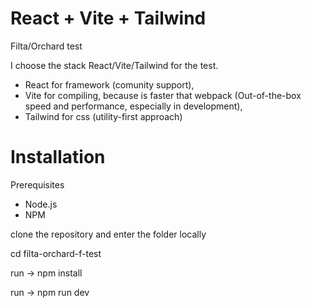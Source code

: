 # React + Vite + Tailwind

Filta/Orchard test

I choose the stack React/Vite/Tailwind for the test.

- React for framework (comunity support), 
- Vite for compiling, because is faster that webpack (Out-of-the-box speed and performance, especially in development), 
- Tailwind for css (utility-first approach)

# Installation

Prerequisites 
- Node.js
- NPM

clone the repository and enter the folder locally

cd filta-orchard-f-test

run &#8594; npm install

run &#8594; npm run dev
